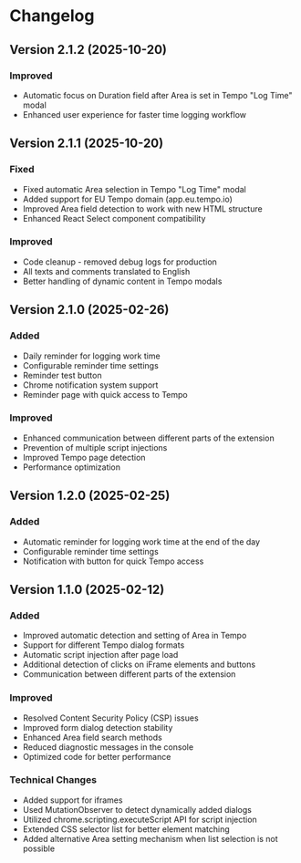 # Changelog

## Version 2.1.2 (2025-10-20)

### Improved

- Automatic focus on Duration field after Area is set in Tempo "Log Time" modal
- Enhanced user experience for faster time logging workflow

## Version 2.1.1 (2025-10-20)

### Fixed

- Fixed automatic Area selection in Tempo "Log Time" modal
- Added support for EU Tempo domain (app.eu.tempo.io)
- Improved Area field detection to work with new HTML structure
- Enhanced React Select component compatibility

### Improved

- Code cleanup - removed debug logs for production
- All texts and comments translated to English
- Better handling of dynamic content in Tempo modals

## Version 2.1.0 (2025-02-26)

### Added

- Daily reminder for logging work time
- Configurable reminder time settings
- Reminder test button
- Chrome notification system support
- Reminder page with quick access to Tempo

### Improved

- Enhanced communication between different parts of the extension
- Prevention of multiple script injections
- Improved Tempo page detection
- Performance optimization

## Version 1.2.0 (2025-02-25)

### Added

- Automatic reminder for logging work time at the end of the day
- Configurable reminder time settings
- Notification with button for quick Tempo access

## Version 1.1.0 (2025-02-12)

### Added

- Improved automatic detection and setting of Area in Tempo
- Support for different Tempo dialog formats
- Automatic script injection after page load
- Additional detection of clicks on iFrame elements and buttons
- Communication between different parts of the extension

### Improved

- Resolved Content Security Policy (CSP) issues
- Improved form dialog detection stability
- Enhanced Area field search methods
- Reduced diagnostic messages in the console
- Optimized code for better performance

### Technical Changes

- Added support for iframes
- Used MutationObserver to detect dynamically added dialogs
- Utilized chrome.scripting.executeScript API for script injection
- Extended CSS selector list for better element matching
- Added alternative Area setting mechanism when list selection is not possible
